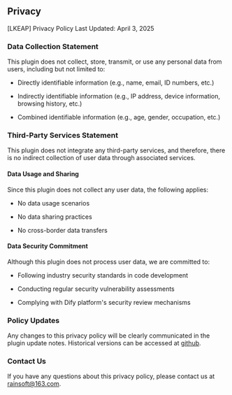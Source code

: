 ## Privacy

[LKEAP] Privacy Policy
Last Updated: April 3, 2025

### Data Collection Statement
This plugin does not collect, store, transmit, or use any personal data from users, including but not limited to:

- Directly identifiable information (e.g., name, email, ID numbers, etc.)

- Indirectly identifiable information (e.g., IP address, device information, browsing history, etc.)

- Combined identifiable information (e.g., age, gender, occupation, etc.)

### Third-Party Services Statement
This plugin does not integrate any third-party services, and therefore, there is no indirect collection of user data through associated services.

#### Data Usage and Sharing
Since this plugin does not collect any user data, the following applies:

- No data usage scenarios

- No data sharing practices

- No cross-border data transfers

#### Data Security Commitment
Although this plugin does not process user data, we are committed to:

- Following industry security standards in code development

- Conducting regular security vulnerability assessments

- Complying with Dify platform's security review mechanisms

### Policy Updates
Any changes to this privacy policy will be clearly communicated in the plugin update notes. Historical versions can be accessed at [github](https://github.com/higgs-projects/higgs-lkeap).

### Contact Us
If you have any questions about this privacy policy, please contact us at rainsoft@163.com.
